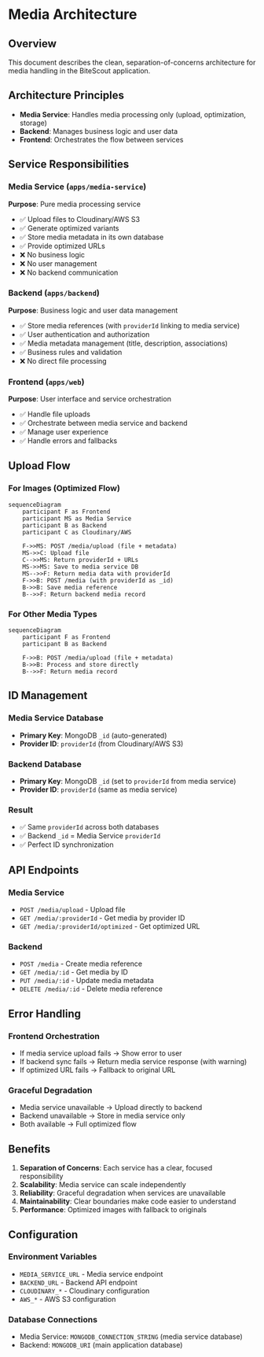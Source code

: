 # Media Architecture

## Overview
This document describes the clean, separation-of-concerns architecture for media handling in the BiteScout application.

## Architecture Principles
- **Media Service**: Handles media processing only (upload, optimization, storage)
- **Backend**: Manages business logic and user data
- **Frontend**: Orchestrates the flow between services

## Service Responsibilities

### Media Service (`apps/media-service`)
**Purpose**: Pure media processing service
- ✅ Upload files to Cloudinary/AWS S3
- ✅ Generate optimized variants
- ✅ Store media metadata in its own database
- ✅ Provide optimized URLs
- ❌ No business logic
- ❌ No user management
- ❌ No backend communication

### Backend (`apps/backend`)
**Purpose**: Business logic and user data management
- ✅ Store media references (with `providerId` linking to media service)
- ✅ User authentication and authorization
- ✅ Media metadata management (title, description, associations)
- ✅ Business rules and validation
- ❌ No direct file processing

### Frontend (`apps/web`)
**Purpose**: User interface and service orchestration
- ✅ Handle file uploads
- ✅ Orchestrate between media service and backend
- ✅ Manage user experience
- ✅ Handle errors and fallbacks

## Upload Flow

### For Images (Optimized Flow)
```mermaid
sequenceDiagram
    participant F as Frontend
    participant MS as Media Service
    participant B as Backend
    participant C as Cloudinary/AWS

    F->>MS: POST /media/upload (file + metadata)
    MS->>C: Upload file
    C-->>MS: Return providerId + URLs
    MS->>MS: Save to media service DB
    MS-->>F: Return media data with providerId
    F->>B: POST /media (with providerId as _id)
    B->>B: Save media reference
    B-->>F: Return backend media record
```

### For Other Media Types
```mermaid
sequenceDiagram
    participant F as Frontend
    participant B as Backend

    F->>B: POST /media/upload (file + metadata)
    B->>B: Process and store directly
    B-->>F: Return media record
```

## ID Management

### Media Service Database
- **Primary Key**: MongoDB `_id` (auto-generated)
- **Provider ID**: `providerId` (from Cloudinary/AWS S3)

### Backend Database
- **Primary Key**: MongoDB `_id` (set to `providerId` from media service)
- **Provider ID**: `providerId` (same as media service)

### Result
- ✅ Same `providerId` across both databases
- ✅ Backend `_id` = Media Service `providerId`
- ✅ Perfect ID synchronization

## API Endpoints

### Media Service
- `POST /media/upload` - Upload file
- `GET /media/:providerId` - Get media by provider ID
- `GET /media/:providerId/optimized` - Get optimized URL

### Backend
- `POST /media` - Create media reference
- `GET /media/:id` - Get media by ID
- `PUT /media/:id` - Update media metadata
- `DELETE /media/:id` - Delete media reference

## Error Handling

### Frontend Orchestration
- If media service upload fails → Show error to user
- If backend sync fails → Return media service response (with warning)
- If optimized URL fails → Fallback to original URL

### Graceful Degradation
- Media service unavailable → Upload directly to backend
- Backend unavailable → Store in media service only
- Both available → Full optimized flow

## Benefits

1. **Separation of Concerns**: Each service has a clear, focused responsibility
2. **Scalability**: Media service can scale independently
3. **Reliability**: Graceful degradation when services are unavailable
4. **Maintainability**: Clear boundaries make code easier to understand
5. **Performance**: Optimized images with fallback to originals

## Configuration

### Environment Variables
- `MEDIA_SERVICE_URL` - Media service endpoint
- `BACKEND_URL` - Backend API endpoint
- `CLOUDINARY_*` - Cloudinary configuration
- `AWS_*` - AWS S3 configuration

### Database Connections
- Media Service: `MONGODB_CONNECTION_STRING` (media service database)
- Backend: `MONGODB_URI` (main application database) 